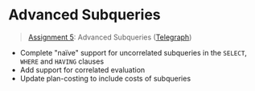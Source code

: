 # Advanced Subqueries

> [Assignment 5](http://courses.cms.caltech.edu/cs122/assignments/lab5.html):
> Advanced Subqueries
> ([Telegraph](https://telegra.ph/Assignment-5-Advanced-Subqueries-11-24))

* Complete "naïve" support for uncorrelated subqueries in the `SELECT`, `WHERE`
  and `HAVING` clauses
* Add support for correlated evaluation
* Update plan-costing to include costs of subqueries
